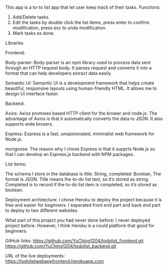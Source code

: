 This app is a to-to list app that let user keep track of their tasks.
Functions:
1.	Add/Delete tasks.
2.	Edit the tasks by double click the list items, press enter to confirm modification, press esc to undo modification.
3.	Mark tasks as done.

Libraries

Frontend:

Body-parser: Body-parser is an npm library used to process data sent through an HTTP request body. It parses request and converts it into a format that can help developers extract data easily.

Semantic UI: Semantic UI is a development framework that helps create beautiful, responsive layouts using human-friendly HTML. It allows me to design UI interface faster.

Backend:

Axios: Axios promises based HTTP client for the brower and node.js. The advantage of Axios is that it automatically converts the data to JSON. It also supports wide brosers.

Express: Express is a fast, unopinionated, minimalist web framework for Node.js. 

mongoose: The reason why I chose Express is that it supprts Node.js so that I can develop an Express.js backend with NPM packages.

List items:

The schema I store in the database is 
title: String,
    completed: Boolean,
The format is JSON.
Title means the to-do list text, so it’s stored as string. Completed is to record if the to-do list item is completed, so it’s stored as boolean.

Deployment architecture:
I chose Heroku to deploy the project because it is free and easier for beginners. I separated front end part and back end part to deploy to two different websites. 

What part of this project you had never done before:
I never deployed project before. However, I think Heroku is a could platform that good for beginners.

GitHub links:
https://github.com/YuChing1204/todolist_frontend.git
https://github.com/YuChing1204/todolist_backend.git

URL of the live deployments:
https://todolistwebappfrontend.herokuapp.com
